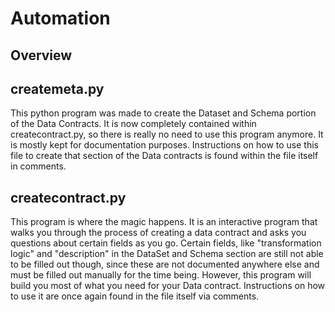 # Automation

## Overview

## createmeta.py
This python program was made to create the Dataset and Schema portion of the Data Contracts. It is now completely contained within createcontract.py, so there is really no need to use this program anymore. It is mostly kept for documentation purposes. Instructions on how to use this file to create that section of the Data contracts is found within the file itself in comments.

## createcontract.py
This program is where the magic happens. It is an interactive program that walks you through the process of creating a data contract and asks you questions about certain fields as you go. Certain fields, like "transformation logic" and "description" in the DataSet and Schema section are still not able to be filled out though, since these are not documented anywhere else and must be filled out manually for the time being. However, this program will build you most of what you need for your Data contract. Instructions on how to use it are once again found in the file itself via comments.

